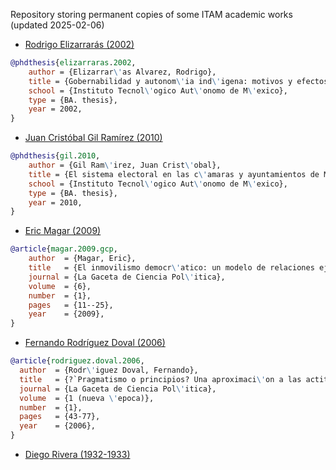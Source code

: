Repository storing permanent copies of some ITAM academic works (updated 2025-02-06)

-   [Rodrigo Elizarrarás (2002)](https://github.com/emagar/paper-mirror/blob/master/elizarraras-Uyc2002itam.pdf)

```bibtex
@phdthesis{elizarraras.2002,
    author = {Elizarrar\'as Alvarez, Rodrigo},
    title = {Gobernabilidad y autonom\'ia ind\'igena: motivos y efectos en el reconocimiento de los usos y costumbres en Oaxaca},
    school = {Instituto Tecnol\'ogico Aut\'onomo de M\'exico},
    type = {BA. thesis},
    year = 2002,
}
```

-   [Juan Cristóbal Gil Ramírez (2010)](https://github.com/emagar/paper-mirror/blob/master/gil.sistemaElectoralCamarasAyuntamientosMexico2010.pdf)

```bibtex
@phdthesis{gil.2010,
    author = {Gil Ram\'irez, Juan Crist\'obal},
    title = {El sistema electoral en las c\'amaras y ayuntamientos de M\'exico},
    school = {Instituto Tecnol\'ogico Aut\'onomo de M\'exico},
    type = {BA. thesis},
    year = 2010,
}
```

-   [Eric Magar (2009)](https://github.com/emagar/paper-mirror/blob/master/magar2009gcp.pdf)

```bibtex
@article{magar.2009.gcp,
    author  = {Magar, Eric},
    title   = {El inmovilismo democr\'atico: un modelo de relaciones ejecutivo-legislativo en reg\'imenes con poderes separados},
    journal = {La Gaceta de Ciencia Pol\'itica},
    volume  = {6},
    number  = {1},
    pages   = {11--25},
    year    = {2009},
}
```

-   [Fernando Rodríguez Doval (2006)](https://github.com/emagar/paper-mirror/blob/master/rodriguez-doval-2006gcp.pdf)

```bibtex
@article{rodriguez.doval.2006,
  author  = {Rodr\'iguez Doval, Fernando},
  title   = {?`Pragmatismo o principios? Una aproximaci\'on a las actitudes y posturas estrat\'egicas de los panistas},
  journal = {La Gaceta de Ciencia Pol\'itica},
  volume  = {1 (nueva \'epoca)},
  number  = {1},
  pages   = {43-77},
  year    = {2006},
}
```
-   [Diego Rivera (1932-1933)](https://github.com/calexissarabia/paper-mirror/blob/master/descargmural%202.jfif) 
